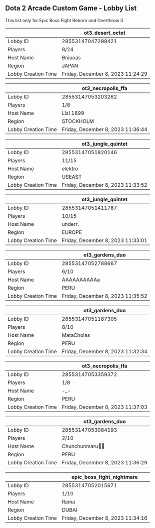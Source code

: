 ## Dota 2 Arcade Custom Game - Lobby List

This list only for Epic Boss Fight Reborn and Overthrow 3

|  | ot3_desert_octet |
| ------ | ------ |
| Lobby ID | 28553147047299421 |
| Players | 8/24 |
| Host Name | Bniuoas |
| Region | JAPAN |
| Lobby Creation Time | Friday, December 8, 2023 11:24:29 |


|  | ot3_necropolis_ffa |
| ------ | ------ |
| Lobby ID | 28553147053203262 |
| Players | 1/8 |
| Host Name | Lǐzǐ 1899 |
| Region | STOCKHOLM |
| Lobby Creation Time | Friday, December 8, 2023 11:36:44 |


|  | ot3_jungle_quintet |
| ------ | ------ |
| Lobby ID | 28553147051820146 |
| Players | 11/15 |
| Host Name | elektro |
| Region | USEAST |
| Lobby Creation Time | Friday, December 8, 2023 11:33:52 |


|  | ot3_jungle_quintet |
| ------ | ------ |
| Lobby ID | 28553147051411787 |
| Players | 10/15 |
| Host Name | underr. |
| Region | EUROPE |
| Lobby Creation Time | Friday, December 8, 2023 11:33:01 |


|  | ot3_gardens_duo |
| ------ | ------ |
| Lobby ID | 28553147052788667 |
| Players | 6/10 |
| Host Name | AAAAAAAAAAa |
| Region | PERU |
| Lobby Creation Time | Friday, December 8, 2023 11:35:52 |


|  | ot3_gardens_duo |
| ------ | ------ |
| Lobby ID | 28553147051187305 |
| Players | 8/10 |
| Host Name | MataCholas |
| Region | PERU |
| Lobby Creation Time | Friday, December 8, 2023 11:32:34 |


|  | ot3_necropolis_ffa |
| ------ | ------ |
| Lobby ID | 28553147053359372 |
| Players | 1/8 |
| Host Name | -_- |
| Region | PERU |
| Lobby Creation Time | Friday, December 8, 2023 11:37:03 |


|  | ot3_gardens_duo |
| ------ | ------ |
| Lobby ID | 28553147053084193 |
| Players | 2/10 |
| Host Name | Chunchunmaru |
| Region | PERU |
| Lobby Creation Time | Friday, December 8, 2023 11:36:29 |


|  | epic_boss_fight_nightmare |
| ------ | ------ |
| Lobby ID | 28553147052015671 |
| Players | 1/10 |
| Host Name | Rama |
| Region | DUBAI |
| Lobby Creation Time | Friday, December 8, 2023 11:34:16 |


